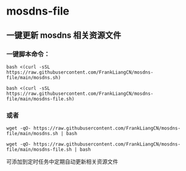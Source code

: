 # mosdns-file

## 一键更新 mosdns 相关资源文件

### 一键脚本命令：
```
bash <(curl -sSL https://raw.githubusercontent.com/FrankLiangCN/mosdns-file/main/mosdns.sh)
```
```
bash <(curl -sSL https://raw.githubusercontent.com/FrankLiangCN/mosdns-file/main/mosdns-file.sh)
```
### 或者
```
wget -qO- https://raw.githubusercontent.com/FrankLiangCN/mosdns-file/main/mosdns.sh | bash
```
```
wget -qO- https://raw.githubusercontent.com/FrankLiangCN/mosdns-file/main/mosdns-file.sh | bash
```

可添加到定时任务中定期自动更新相关资源文件

